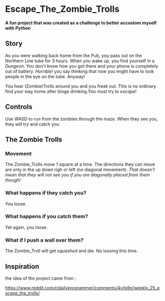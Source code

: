 # Escape_The_Zombie_Trolls

__A fun project that was created as a challenge to better accustom myself with Python__

## Story

As you were walking back home from the Pub, you pass out on the Northern Line tube for 3 hours. When you wake up, you find yourself in a _Dungeon_. You don't know how you got there and your phone is completely out of battery. _Horrible!_ you say thinking that now you might have to look people in the eye on the tube. Anyway! 

You hear (Zombie)Trolls around you and you freak out. This is no ordinary find your way home after binge drinking.You must try to _escape_!

## Controls
Use WASD to run from the zombies through the maze. When they see you, they will try and catch you.

## The Zombie Trolls
### Movement
The Zombie_Trolls move 1 square at a time. The directions they can move are only in the up down righ or left (no diagonal movement). *That doesn't mean that they will not see you if you are diagonally placed from them though!*

### What happens if they catch you?
You loose.

### What happens if you catch them?
Yet again, you loose.

### What if I push a wall over them?
The Zombie_Troll will get *squashed* and die. No loosing this time.

## Inspiration
the idea of the project came from :

https://www.reddit.com/r/dailyprogrammer/comments/4vrb8n/weekly_25_escape_the_trolls/
